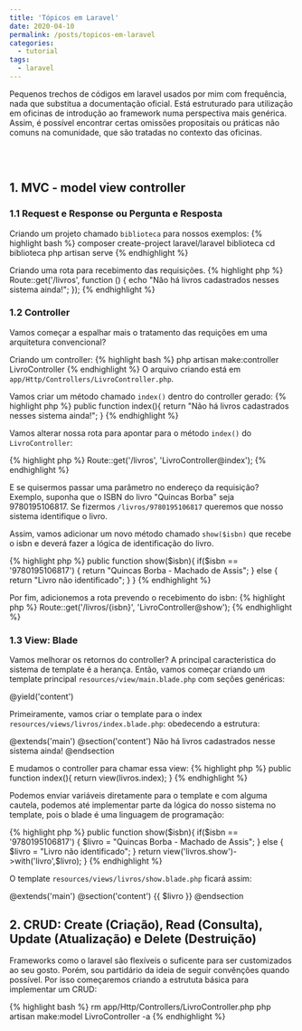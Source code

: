 ```yaml
---
title: 'Tópicos em Laravel'
date: 2020-04-10
permalink: /posts/topicos-em-laravel
categories:
  - tutorial
tags:
  - laravel
---
```


Pequenos trechos de códigos em laravel usados por mim com frequência, nada 
que substitua a documentação oficial. Está estruturado para utilização em 
oficinas de introdução ao framework numa perspectiva mais genérica.
Assim, é possível encontrar certas omissões propositais ou práticas não comuns
na comunidade, que são tratadas no contexto das oficinas.

<ul id="toc"></ul>
<br><br>

## 1. MVC - model view controller

### 1.1 Request e Response ou Pergunta e Resposta

Criando um projeto chamado `biblioteca` para nossos exemplos:
{% highlight bash %}
composer create-project laravel/laravel biblioteca
cd biblioteca
php artisan serve
{% endhighlight %}

Criando uma rota para recebimento das requisições.
{% highlight php %}
Route::get('/livros', function () {
    echo "Não há livros cadastrados nesses sistema ainda!";
});
{% endhighlight %}

### 1.2 Controller

Vamos começar a espalhar mais o tratamento das requições em uma arquitetura
convencional?

Criando um controller:
{% highlight bash %}
php artisan make:controller LivroController
{% endhighlight %}
O arquivo criando está em `app/Http/Controllers/LivroController.php`.

Vamos criar um método chamado `index()` dentro do controller gerado:
{% highlight php %}
public function index(){
    return "Não há livros cadastrados nesses sistema ainda!";
}
{% endhighlight %}

Vamos alterar nossa rota para apontar para o método `index()`
do `LivroController`:

{% highlight php %}
Route::get('/livros', 'LivroController@index');
{% endhighlight %}

E se quisermos passar uma parâmetro no endereço da requisição?
Exemplo, suponha que o ISBN do livro "Quincas Borba" seja 9780195106817.
Se fizermos `/livros/9780195106817` queremos que nosso sistema identifique
o livro.

Assim, vamos adicionar um novo método chamado `show($isbn)` que recebe o isbn
e deverá fazer a lógica de identificação do livro.

{% highlight php %}
public function show($isbn){
    if($isbn == '9780195106817') {
        return "Quincas Borba - Machado de Assis";
    } else {
        return "Livro não identificado";
    }
}
{% endhighlight %}

Por fim, adicionemos a rota prevendo o recebimento do isbn:
{% highlight php %}
Route::get('/livros/{isbn}', 'LivroController@show');
{% endhighlight %}

### 1.3 View: Blade

Vamos melhorar os retornos do controller?
A principal caracteristica do sistema de template é a herança. Então, vamos
começar criando um template principal `resources/view/main.blade.php` 
com seções genéricas:

<!DOCTYPE html>
<html>
    <head>
        <title>@section('title') Exemplo @show</title>
    </head>
    <body>
        @yield('content')
    </body>
</html>

Primeiramente, vamos criar o template para o index `resources/views/livros/index.blade.php`:
obedecendo a estrutura:

@extends('main')
@section('content')
  Não há livros cadastrados nesse sistema ainda!
@endsection

E mudamos o controller para chamar essa view:
{% highlight php %}
public function index(){
    return view(livros.index);
}
{% endhighlight %}

Podemos enviar variáveis diretamente para o template e com alguma
cautela, podemos até implementar parte da lógica do nosso sistema no template,
pois o blade é uma linguagem de programação:

{% highlight php %}
public function show($isbn){
    if($isbn == '9780195106817') {
        $livro = "Quincas Borba - Machado de Assis";
    } else {
        $livro = "Livro não identificado";
    }
    return view('livros.show')->with('livro',$livro);
}
{% endhighlight %}

O template `resources/views/livros/show.blade.php` ficará assim:

@extends('main')
@section('content')
  {{ $livro }}
@endsection

## 2. CRUD: Create (Criação), Read (Consulta), Update (Atualização) e Delete (Destruição)

Frameworks como o laravel são flexíveis o suficente para ser customizados ao seu gosto.
Porém, sou partidário da ideia de seguir convênções quando possível. Por isso começaremos
criando a estrututa básica para implementar um CRUD:

{% highlight bash %}
rm app/Http/Controllers/LivroController.php
php artisan make:model LivroController -a
{% endhighlight %}
